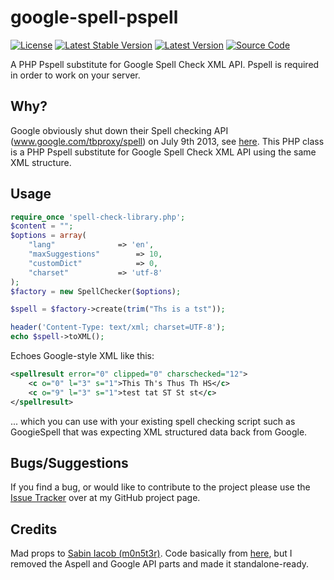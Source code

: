 # google-spell-pspell

[![License](https://img.shields.io/packagist/l/oliverschloebe/google-spell-pspell.svg)](https://github.com/oliverschloebe/google-spell-pspell/blob/main/LICENSE)
[![Latest Stable Version](https://img.shields.io/packagist/v/oliverschloebe/google-spell-pspell.svg)](https://packagist.org/packages/oliverschloebe/google-spell-pspell)
[![Latest Version](https://img.shields.io/github/release/oliverschloebe/google-spell-pspell.svg?style=flat-square)](https://github.com/oliverschloebe/google-spell-pspell/releases)
[![Source Code](https://img.shields.io/badge/source-oliverschloebe/google--spell--pspell-blue.svg?style=flat-square)](https://github.com/oliverschloebe/google-spell-pspell)

A PHP Pspell substitute for Google Spell Check XML API. Pspell is required in order to work on your server.

## Why?

Google obviously shut down their Spell checking API (www.google.com/tbproxy/spell) on July 9th 2013, see [here](http://productforums.google.com/forum/#!topic/chat/CPb0PYllbE8). This PHP class is a PHP Pspell substitute for Google Spell Check XML API using the same XML structure.

## Usage
```php
require_once 'spell-check-library.php';
$content = "";
$options = array(
	"lang"				=> 'en',
	"maxSuggestions"		=> 10,
	"customDict"			=> 0,
	"charset"			=> 'utf-8'
);
$factory = new SpellChecker($options);

$spell = $factory->create(trim("Ths is a tst"));

header('Content-Type: text/xml; charset=UTF-8');
echo $spell->toXML();
```
Echoes Google-style XML like this:
```xml
<spellresult error="0" clipped="0" charschecked="12">
    <c o="0" l="3" s="1">This Th's Thus Th HS</c>
    <c o="9" l="3" s="1">test tat ST St st</c>
</spellresult>
```

... which you can use with your existing spell checking script such as GoogieSpell that was expecting XML structured data back from Google.

## Bugs/Suggestions

If you find a bug, or would like to contribute to the project please use the [Issue Tracker](https://github.com/AlphawolfWMP/google-spell-pspell/issues) over at my GitHub project page.

## Credits

Mad props to [Sabin Iacob (m0n5t3r)](http://m0n5t3r.info). Code basically from [here](http://plugins.svn.wordpress.org/ajax-spell-checker/trunk/service/spell-check-library.php), but I removed the Aspell and Google API parts and made it standalone-ready.
